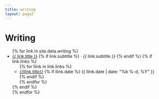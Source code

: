 ```yaml
---
title: writing
layout: page2
---
```


# Writing

<ul class="writing list-unstyled">
  {% for link in site.data.writing %}
  <li class="mb-3"><a href="{{ link.url }}" target="writing">{{ link.title }}</a>
      {% if link.subtitle %}
      &middot; <i class="tag">{{ link.subtitle }}</i>
      {% endif %}
	  {% if link.links %}
	    <ul class="link list-unstyled">
        {% for llink in link.links %}
        <li><a href="{{llink.url}}"><i>{{llink.title}}</i></a>
           {% if llink.date %}
           <span class="date">{{ llink.date | date: "%b %-d, %Y" }}</span>
		   {% endif %}
		</li>
        {% endfor %}
		</ul>
	  {% endif %}
  </li>
  {% endfor %}
</ul>
